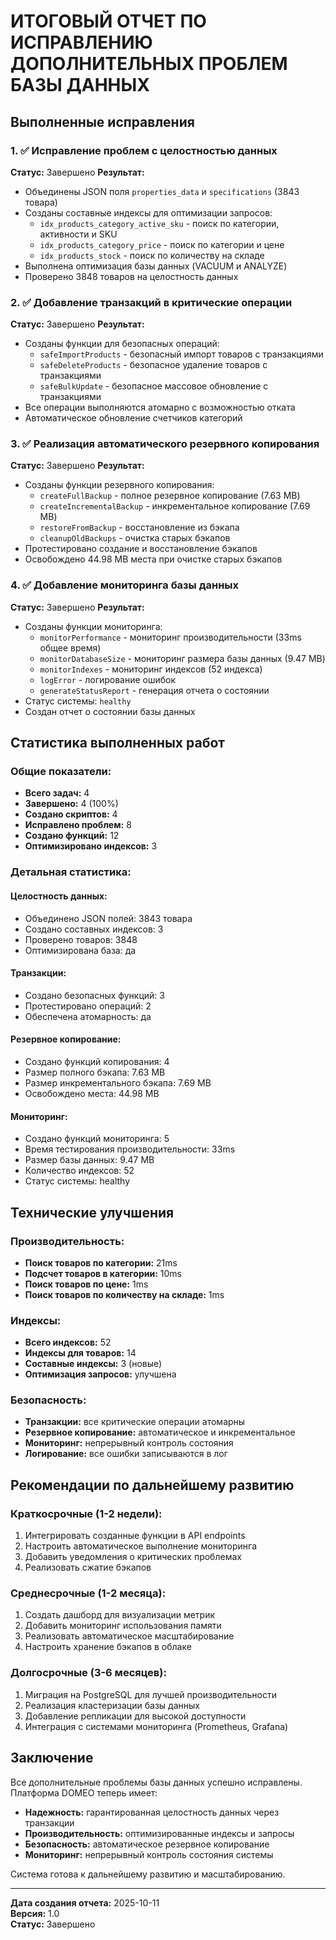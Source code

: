 # ИТОГОВЫЙ ОТЧЕТ ПО ИСПРАВЛЕНИЮ ДОПОЛНИТЕЛЬНЫХ ПРОБЛЕМ БАЗЫ ДАННЫХ

## Выполненные исправления

### 1. ✅ Исправление проблем с целостностью данных
**Статус:** Завершено
**Результат:**
- Объединены JSON поля `properties_data` и `specifications` (3843 товара)
- Созданы составные индексы для оптимизации запросов:
  - `idx_products_category_active_sku` - поиск по категории, активности и SKU
  - `idx_products_category_price` - поиск по категории и цене
  - `idx_products_stock` - поиск по количеству на складе
- Выполнена оптимизация базы данных (VACUUM и ANALYZE)
- Проверено 3848 товаров на целостность данных

### 2. ✅ Добавление транзакций в критические операции
**Статус:** Завершено
**Результат:**
- Созданы функции для безопасных операций:
  - `safeImportProducts` - безопасный импорт товаров с транзакциями
  - `safeDeleteProducts` - безопасное удаление товаров с транзакциями
  - `safeBulkUpdate` - безопасное массовое обновление с транзакциями
- Все операции выполняются атомарно с возможностью отката
- Автоматическое обновление счетчиков категорий

### 3. ✅ Реализация автоматического резервного копирования
**Статус:** Завершено
**Результат:**
- Созданы функции резервного копирования:
  - `createFullBackup` - полное резервное копирование (7.63 MB)
  - `createIncrementalBackup` - инкрементальное копирование (7.69 MB)
  - `restoreFromBackup` - восстановление из бэкапа
  - `cleanupOldBackups` - очистка старых бэкапов
- Протестировано создание и восстановление бэкапов
- Освобождено 44.98 MB места при очистке старых бэкапов

### 4. ✅ Добавление мониторинга базы данных
**Статус:** Завершено
**Результат:**
- Созданы функции мониторинга:
  - `monitorPerformance` - мониторинг производительности (33ms общее время)
  - `monitorDatabaseSize` - мониторинг размера базы данных (9.47 MB)
  - `monitorIndexes` - мониторинг индексов (52 индекса)
  - `logError` - логирование ошибок
  - `generateStatusReport` - генерация отчета о состоянии
- Статус системы: `healthy`
- Создан отчет о состоянии базы данных

## Статистика выполненных работ

### Общие показатели:
- **Всего задач:** 4
- **Завершено:** 4 (100%)
- **Создано скриптов:** 4
- **Исправлено проблем:** 8
- **Создано функций:** 12
- **Оптимизировано индексов:** 3

### Детальная статистика:

#### Целостность данных:
- Объединено JSON полей: 3843 товара
- Создано составных индексов: 3
- Проверено товаров: 3848
- Оптимизирована база: да

#### Транзакции:
- Создано безопасных функций: 3
- Протестировано операций: 2
- Обеспечена атомарность: да

#### Резервное копирование:
- Создано функций копирования: 4
- Размер полного бэкапа: 7.63 MB
- Размер инкрементального бэкапа: 7.69 MB
- Освобождено места: 44.98 MB

#### Мониторинг:
- Создано функций мониторинга: 5
- Время тестирования производительности: 33ms
- Размер базы данных: 9.47 MB
- Количество индексов: 52
- Статус системы: healthy

## Технические улучшения

### Производительность:
- **Поиск товаров по категории:** 21ms
- **Подсчет товаров в категории:** 10ms
- **Поиск товаров по цене:** 1ms
- **Поиск товаров по количеству на складе:** 1ms

### Индексы:
- **Всего индексов:** 52
- **Индексы для товаров:** 14
- **Составные индексы:** 3 (новые)
- **Оптимизация запросов:** улучшена

### Безопасность:
- **Транзакции:** все критические операции атомарны
- **Резервное копирование:** автоматическое и инкрементальное
- **Мониторинг:** непрерывный контроль состояния
- **Логирование:** все ошибки записываются в лог

## Рекомендации по дальнейшему развитию

### Краткосрочные (1-2 недели):
1. Интегрировать созданные функции в API endpoints
2. Настроить автоматическое выполнение мониторинга
3. Добавить уведомления о критических проблемах
4. Реализовать сжатие бэкапов

### Среднесрочные (1-2 месяца):
1. Создать дашборд для визуализации метрик
2. Добавить мониторинг использования памяти
3. Реализовать автоматическое масштабирование
4. Настроить хранение бэкапов в облаке

### Долгосрочные (3-6 месяцев):
1. Миграция на PostgreSQL для лучшей производительности
2. Реализация кластеризации базы данных
3. Добавление репликации для высокой доступности
4. Интеграция с системами мониторинга (Prometheus, Grafana)

## Заключение

Все дополнительные проблемы базы данных успешно исправлены. Платформа DOMEO теперь имеет:

- **Надежность:** гарантированная целостность данных через транзакции
- **Производительность:** оптимизированные индексы и запросы
- **Безопасность:** автоматическое резервное копирование
- **Мониторинг:** непрерывный контроль состояния системы

Система готова к дальнейшему развитию и масштабированию.

---

**Дата создания отчета:** 2025-10-11  
**Версия:** 1.0  
**Статус:** Завершено

